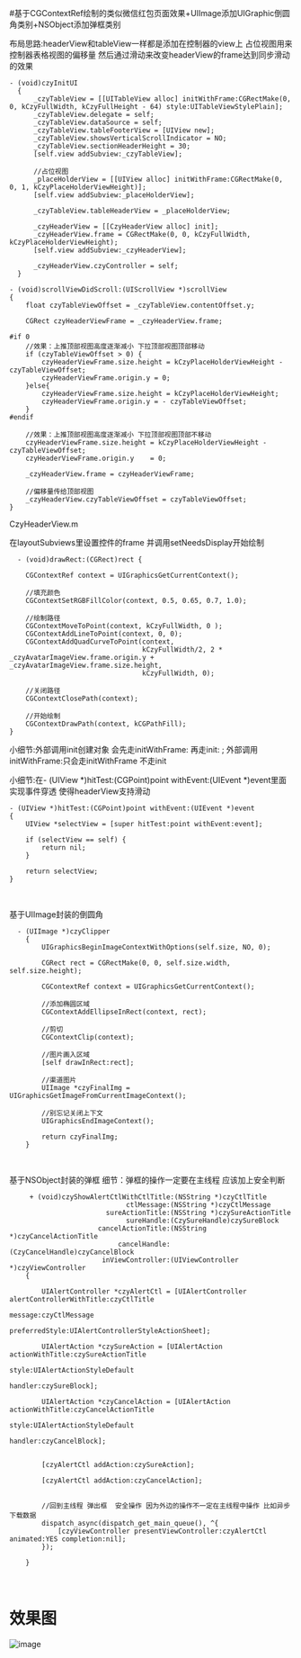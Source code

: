 #基于CGContextRef绘制的类似微信红包页面效果+UIImage添加UIGraphic倒圆角类别+NSObject添加弹框类别

布局思路:headerView和tableView一样都是添加在控制器的view上 占位视图用来控制器表格视图的偏移量  然后通过滑动来改变headerView的frame达到同步滑动的效果
    
    - (void)czyInitUI
      {
          _czyTableView = [[UITableView alloc] initWithFrame:CGRectMake(0, 0, kCzyFullWidth, kCzyFullHeight - 64) style:UITableViewStylePlain];
          _czyTableView.delegate = self;
          _czyTableView.dataSource = self;
          _czyTableView.tableFooterView = [UIView new];
          _czyTableView.showsVerticalScrollIndicator = NO;
          _czyTableView.sectionHeaderHeight = 30;
          [self.view addSubview:_czyTableView];

          //占位视图
          _placeHolderView = [[UIView alloc] initWithFrame:CGRectMake(0, 0, 1, kCzyPlaceHolderViewHeight)];
          [self.view addSubview:_placeHolderView];

          _czyTableView.tableHeaderView = _placeHolderView;

          _czyHeaderView = [[CzyHeaderView alloc] init];
          _czyHeaderView.frame = CGRectMake(0, 0, kCzyFullWidth, kCzyPlaceHolderViewHeight);
          [self.view addSubview:_czyHeaderView];

          _czyHeaderView.czyController = self;
      }
      
    - (void)scrollViewDidScroll:(UIScrollView *)scrollView
    {
        float czyTableViewOffset = _czyTableView.contentOffset.y;

        CGRect czyHeaderViewFrame = _czyHeaderView.frame;

    #if 0
        //效果：上推顶部视图高度逐渐减小 下拉顶部视图顶部移动
        if (czyTableViewOffset > 0) {
            czyHeaderViewFrame.size.height = kCzyPlaceHolderViewHeight - czyTableViewOffset;
            czyHeaderViewFrame.origin.y = 0;
        }else{
            czyHeaderViewFrame.size.height = kCzyPlaceHolderViewHeight;
            czyHeaderViewFrame.origin.y = - czyTableViewOffset;
        }
    #endif

        //效果：上推顶部视图高度逐渐减小 下拉顶部视图顶部不移动
        czyHeaderViewFrame.size.height = kCzyPlaceHolderViewHeight - czyTableViewOffset;
        czyHeaderViewFrame.origin.y    = 0;

        _czyHeaderView.frame = czyHeaderViewFrame;

        //偏移量传给顶部视图
        _czyHeaderView.czyTableViewOffset = czyTableViewOffset;
    }

CzyHeaderView.m

在layoutSubviews里设置控件的frame 并调用setNeedsDisplay开始绘制
    
      - (void)drawRect:(CGRect)rect {

        CGContextRef context = UIGraphicsGetCurrentContext();

        //填充颜色
        CGContextSetRGBFillColor(context, 0.5, 0.65, 0.7, 1.0);

        //绘制路径
        CGContextMoveToPoint(context, kCzyFullWidth, 0 );
        CGContextAddLineToPoint(context, 0, 0);
        CGContextAddQuadCurveToPoint(context,
                                     kCzyFullWidth/2, 2 * _czyAvatarImageView.frame.origin.y + _czyAvatarImageView.frame.size.height,
                                     kCzyFullWidth, 0);

        //关闭路径
        CGContextClosePath(context);

        //开始绘制
        CGContextDrawPath(context, kCGPathFill);
    }

小细节:外部调用init创建对象 会先走initWithFrame: 再走init: ; 外部调用initWithFrame:只会走initWithFrame 不走init

小细节:在- (UIView *)hitTest:(CGPoint)point withEvent:(UIEvent *)event里面实现事件穿透 使得headerView支持滑动


    - (UIView *)hitTest:(CGPoint)point withEvent:(UIEvent *)event
    {
        UIView *selectView = [super hitTest:point withEvent:event];
       
        if (selectView == self) {
            return nil;
        }

        return selectView;
    }
    
    
基于UIImage封装的倒圆角

      - (UIImage *)czyClipper
        {
            UIGraphicsBeginImageContextWithOptions(self.size, NO, 0);

            CGRect rect = CGRectMake(0, 0, self.size.width, self.size.height);

            CGContextRef context = UIGraphicsGetCurrentContext();

            //添加椭圆区域
            CGContextAddEllipseInRect(context, rect);

            //剪切
            CGContextClip(context);

            //图片画入区域
            [self drawInRect:rect];

            //渠道图片
            UIImage *czyFinalImg = UIGraphicsGetImageFromCurrentImageContext();

            //别忘记关闭上下文
            UIGraphicsEndImageContext();

            return czyFinalImg;
        }
    
   
   基于NSObject封装的弹框 细节：弹框的操作一定要在主线程 应该加上安全判断
 
         + (void)czyShowAlertCtlWithCtlTitle:(NSString *)czyCtlTitle
                                 ctlMessage:(NSString *)czyCtlMessage
                            sureActionTitle:(NSString *)czySureActionTitle
                                 sureHandle:(CzySureHandle)czySureBlock
                          cancelActionTitle:(NSString *)czyCancelActionTitle
                               cancelHandle:(CzyCancelHandle)czyCancelBlock
                           inViewController:(UIViewController *)czyViewController
        {

            UIAlertController *czyAlertCtl = [UIAlertController alertControllerWithTitle:czyCtlTitle
                                                                                 message:czyCtlMessage
                                                                          preferredStyle:UIAlertControllerStyleActionSheet];

            UIAlertAction *czySureAction = [UIAlertAction actionWithTitle:czySureActionTitle
                                                                    style:UIAlertActionStyleDefault
                                                                  handler:czySureBlock];

            UIAlertAction *czyCancelAction = [UIAlertAction actionWithTitle:czyCancelActionTitle
                                                                      style:UIAlertActionStyleDefault
                                                                    handler:czyCancelBlock];


            [czyAlertCtl addAction:czySureAction];

            [czyAlertCtl addAction:czyCancelAction];


            //回到主线程 弹出框  安全操作 因为外边的操作不一定在主线程中操作 比如异步下载数据
            dispatch_async(dispatch_get_main_queue(), ^{
                [czyViewController presentViewController:czyAlertCtl animated:YES completion:nil];
            });

        }
    
    
# 效果图
![image](https://github.com/ITIosEthan/CzyMyCustomHoverTableView/blob/master/czyHoverGif.gif)
    
    
    
    

